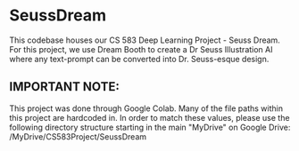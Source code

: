 # SeussDream

This codebase houses our CS 583 Deep Learning Project - Seuss Dream. For this project, we use Dream Booth to create a Dr Seuss Illustration AI where any text-prompt can be converted into Dr. Seuss-esque design.

## IMPORTANT NOTE:
This project was done through Google Colab. Many of the file paths within this project are hardcoded in.  In order to match these values, please use the following directory structure starting in the main "MyDrive" on Google Drive: /MyDrive/CS583Project/SeussDream
